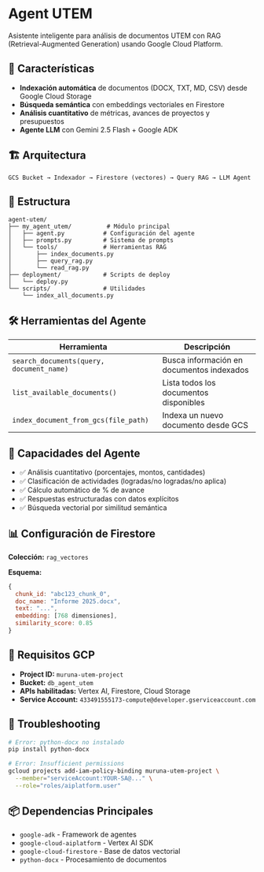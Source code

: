# Agent UTEM

Asistente inteligente para análisis de documentos UTEM con RAG (Retrieval-Augmented Generation) usando Google Cloud Platform.

## 🎯 Características

- **Indexación automática** de documentos (DOCX, TXT, MD, CSV) desde Google Cloud Storage
- **Búsqueda semántica** con embeddings vectoriales en Firestore
- **Análisis cuantitativo** de métricas, avances de proyectos y presupuestos
- **Agente LLM** con Gemini 2.5 Flash + Google ADK

## 🏗️ Arquitectura

```
GCS Bucket → Indexador → Firestore (vectores) → Query RAG → LLM Agent
```

## 📁 Estructura

```
agent-utem/
├── my_agent_utem/          # Módulo principal
│   ├── agent.py           # Configuración del agente
│   ├── prompts.py         # Sistema de prompts
│   └── tools/             # Herramientas RAG
│       ├── index_documents.py
│       ├── query_rag.py
│       └── read_rag.py
├── deployment/            # Scripts de deploy
│   └── deploy.py
└── scripts/               # Utilidades
    └── index_all_documents.py
```

## 🛠️ Herramientas del Agente

| Herramienta | Descripción |
|------------|-------------|
| `search_documents(query, document_name)` | Busca información en documentos indexados |
| `list_available_documents()` | Lista todos los documentos disponibles |
| `index_document_from_gcs(file_path)` | Indexa un nuevo documento desde GCS |

## 🧠 Capacidades del Agente

- ✅ Análisis cuantitativo (porcentajes, montos, cantidades)
- ✅ Clasificación de actividades (logradas/no logradas/no aplica)
- ✅ Cálculo automático de % de avance
- ✅ Respuestas estructuradas con datos explícitos
- ✅ Búsqueda vectorial por similitud semántica

## 📊 Configuración de Firestore

**Colección:** `rag_vectores`

**Esquema:**
```javascript
{
  chunk_id: "abc123_chunk_0",
  doc_name: "Informe 2025.docx",
  text: "...",
  embedding: [768 dimensiones],
  similarity_score: 0.85
}
```

## 🔐 Requisitos GCP

- **Project ID:** `muruna-utem-project`
- **Bucket:** `db_agent_utem`
- **APIs habilitadas:** Vertex AI, Firestore, Cloud Storage
- **Service Account:** `433491555173-compute@developer.gserviceaccount.com`

## 🐛 Troubleshooting

```bash
# Error: python-docx no instalado
pip install python-docx

# Error: Insufficient permissions
gcloud projects add-iam-policy-binding muruna-utem-project \
  --member="serviceAccount:YOUR-SA@..." \
  --role="roles/aiplatform.user"
```

## 📦 Dependencias Principales

- `google-adk` - Framework de agentes
- `google-cloud-aiplatform` - Vertex AI SDK
- `google-cloud-firestore` - Base de datos vectorial
- `python-docx` - Procesamiento de documentos
